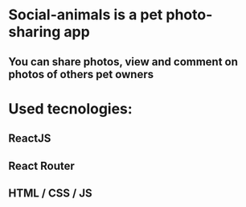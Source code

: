 # Social-animals is a pet photo-sharing app

## You can share photos, view and comment on photos of others pet owners

# Used tecnologies:

## ReactJS

## React Router

## HTML / CSS / JS
